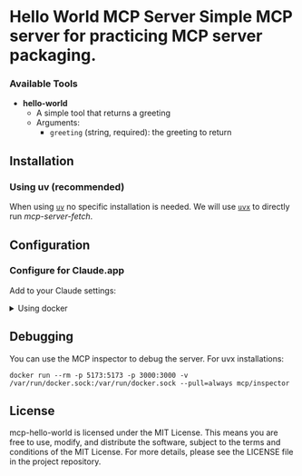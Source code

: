 # Hello World MCP Server Simple MCP server for practicing MCP server packaging.

### Available Tools

- **hello-world**
  - A simple tool that returns a greeting
  - Arguments:
    - `greeting` (string, required): the greeting to return 

## Installation

### Using uv (recommended)

When using [`uv`](https://docs.astral.sh/uv/) no specific installation is needed. We will
use [`uvx`](https://docs.astral.sh/uv/guides/tools/) to directly run *mcp-server-fetch*.

## Configuration

### Configure for Claude.app

Add to your Claude settings:

<details>
<summary>Using docker</summary>

```json
"mcpServers": {
  "fetch": {
    "command": "docker",
    "args": ["run", "-i", "--rm", "--pull=always", "mcp/fetch"]
  }
}
```
</details>

## Debugging

You can use the MCP inspector to debug the server. For uvx installations:

```
docker run --rm -p 5173:5173 -p 3000:3000 -v /var/run/docker.sock:/var/run/docker.sock --pull=always mcp/inspector
```

## License

mcp-hello-world is licensed under the MIT License. This means you are free to use, modify, and distribute the software, subject to the terms and conditions of the MIT License. For more details, please see the LICENSE file in the project repository.
